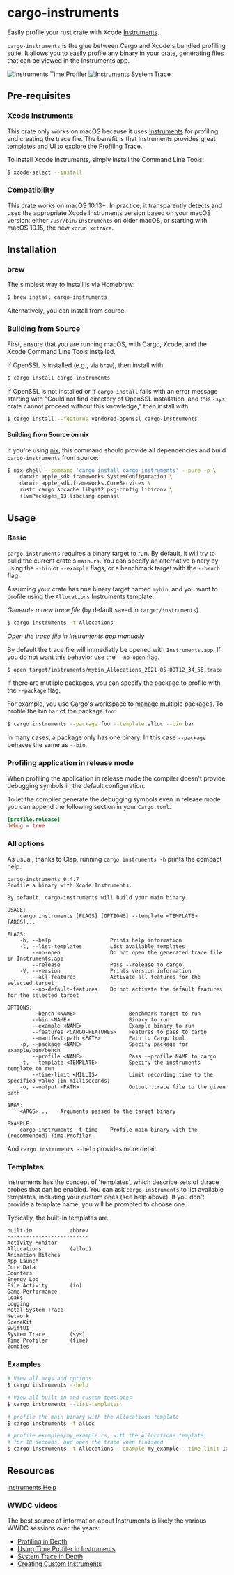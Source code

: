 # cargo-instruments

Easily profile your rust crate with Xcode [Instruments].

`cargo-instruments` is the glue between Cargo and Xcode's bundled profiling
suite. It allows you to easily profile any binary in your crate, generating
files that can be viewed in the Instruments app.

![Instruments Time Profiler](https://raw.githubusercontent.com/cmyr/cargo-instruments/screenshots/instruments_time1.png)
![Instruments System Trace](https://raw.githubusercontent.com/cmyr/cargo-instruments/screenshots/instruments_sys1.png)

## Pre-requisites

### Xcode Instruments

This crate only works on macOS because it uses [Instruments] for profiling
and creating the trace file. The benefit is that Instruments provides great
templates and UI to explore the Profiling Trace.

To install Xcode Instruments, simply install the Command Line Tools:

```sh
$ xcode-select --install
```

### Compatibility

This crate works on macOS 10.13+. In practice, it transparently detects and
uses the appropriate Xcode Instruments version based on your macOS version:
either `/usr/bin/instruments` on older macOS, or starting with macOS 10.15, the
new `xcrun xctrace`.

## Installation

### brew

The simplest way to install is via Homebrew:

```sh
$ brew install cargo-instruments
```

Alternatively, you can install from source.

### Building from Source

First, ensure that you are running macOS, with Cargo, Xcode, and the Xcode
Command Line Tools installed.

If OpenSSL is installed (e.g., via `brew`), then install with

```sh
$ cargo install cargo-instruments
```

If OpenSSL is not installed or if `cargo install` fails with an error message starting with "Could not find directory of OpenSSL installation, and this `-sys` crate cannot proceed without this knowledge," then install with

```sh
$ cargo install --features vendored-openssl cargo-instruments
```

#### Building from Source on nix

If you're using [nix](https://nixos.org/guides/install-nix.html), this command should provide all dependencies and build `cargo-instruments` from source:

```sh
$ nix-shell --command 'cargo install cargo-instruments' --pure -p \
	darwin.apple_sdk.frameworks.SystemConfiguration \
	darwin.apple_sdk.frameworks.CoreServices \
	rustc cargo sccache libgit2 pkg-config libiconv \
	llvmPackages_13.libclang openssl
```

## Usage

### Basic

`cargo-instruments` requires a binary target to run. By default, it will try to
build the current crate's `main.rs`. You can specify an alternative binary by
using the `--bin` or `--example` flags, or a benchmark target with the `--bench`
flag.

Assuming your crate has one binary target named `mybin`, and you want to profile
using the `Allocations` Instruments template:

_Generate a new trace file_ (by default saved in `target/instruments`)

```sh
$ cargo instruments -t Allocations
```

_Open the trace file in Instruments.app manually_

By default the trace file will immediatly be opened with `Instruments.app`. If you do not want this behavior use the `--no-open` flag.

```sh
$ open target/instruments/mybin_Allocations_2021-05-09T12_34_56.trace
```

If there are mutliple packages, you can specify the package to profile with
the `--package` flag.

For example, you use Cargo's workspace to manage multiple packages. To profile
the bin `bar` of the package `foo`:

```sh
$ cargo instruments --package foo --template alloc --bin bar
```

In many cases, a package only has one binary. In this case `--package` behaves the
same as `--bin`.

### Profiling application in release mode

When profiling the application in release mode the compiler doesn't provide
debugging symbols in the default configuration.

To let the compiler generate the debugging symbols even in release mode you
can append the following section in your `Cargo.toml`.

```toml
[profile.release]
debug = true
```

### All options

As usual, thanks to Clap, running `cargo instruments -h` prints the compact help.

```
cargo-instruments 0.4.7
Profile a binary with Xcode Instruments.

By default, cargo-instruments will build your main binary.

USAGE:
    cargo instruments [FLAGS] [OPTIONS] --template <TEMPLATE> [ARGS]...

FLAGS:
    -h, --help                   Prints help information
    -l, --list-templates         List available templates
        --no-open                Do not open the generated trace file in Instruments.app
        --release                Pass --release to cargo
    -V, --version                Prints version information
        --all-features           Activate all features for the selected target
        --no-default-features    Do not activate the default features for the selected target

OPTIONS:
        --bench <NAME>                 Benchmark target to run
        --bin <NAME>                   Binary to run
        --example <NAME>               Example binary to run
        --features <CARGO-FEATURES>    Features to pass to cargo
        --manifest-path <PATH>         Path to Cargo.toml
    -p, --package <NAME>               Specify package for example/bin/bench
        --profile <NAME>               Pass --profile NAME to cargo
    -t, --template <TEMPLATE>          Specify the instruments template to run
        --time-limit <MILLIS>          Limit recording time to the specified value (in milliseconds)
    -o, --output <PATH>                Output .trace file to the given path

ARGS:
    <ARGS>...    Arguments passed to the target binary

EXAMPLE:
    cargo instruments -t time    Profile main binary with the (recommended) Time Profiler.
```

And `cargo instruments --help` provides more detail.

### Templates

Instruments has the concept of 'templates', which describe sets of dtrace
probes that can be enabled. You can ask `cargo-instruments` to list available
templates, including your custom ones (see help above). If you don't provide a
template name, you will be prompted to choose one.

Typically, the built-in templates are

    built-in            abbrev
    --------------------------
    Activity Monitor
    Allocations         (alloc)
    Animation Hitches
    App Launch
    Core Data
    Counters
    Energy Log
    File Activity       (io)
    Game Performance
    Leaks
    Logging
    Metal System Trace
    Network
    SceneKit
    SwiftUI
    System Trace        (sys)
    Time Profiler       (time)
    Zombies

### Examples

```sh
# View all args and options
$ cargo instruments --help
```

```sh
# View all built-in and custom templates
$ cargo instruments --list-templates
```

```sh
# profile the main binary with the Allocations template
$ cargo instruments -t alloc
```

```sh
# profile examples/my_example.rs, with the Allocations template,
# for 10 seconds, and open the trace when finished
$ cargo instruments -t Allocations --example my_example --time-limit 10000 --open
```

## Resources

[Instruments Help][instruments]

### WWDC videos

The best source of information about Instruments is likely the various WWDC
sessions over the years:

- [Profiling in Depth](https://developer.apple.com/videos/play/wwdc2015/412/)
- [Using Time Profiler in Instruments](https://developer.apple.com/videos/play/wwdc2016/418/)
- [System Trace in Depth](https://developer.apple.com/videos/play/wwdc2016/411/)
- [Creating Custom Instruments](https://developer.apple.com/videos/play/wwdc2018/410/)

[instruments]: https://help.apple.com/instruments/mac/10.0/
[time profiler]: https://help.apple.com/instruments/mac/10.0/#/dev44b2b437
